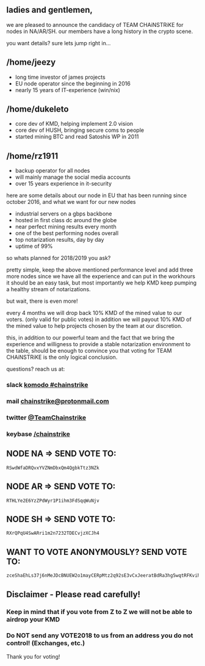 ## ladies and gentlemen, 

we are pleased to announce the candidacy of
TEAM CHAiNSTRiKE  for nodes in NA/AR/SH. our members
have a long history in the crypto scene.

you want details? sure lets jump right in...    

## /home/jeezy
* long time investor of james projects       
* EU node operator since the beginning in 2016 
* nearly 15 years of IT-experience (win/nix)

## /home/dukeleto
* core dev of KMD, helping implement 2.0 vision
* core dev of HUSH, bringing secure coms to people
* started mining BTC and read Satoshis WP in 2011

## /home/rz1911
* backup operator for all nodes                 
* will mainly manage the social media accounts
* over 15 years experience in it-security

here are some details about our node in EU
that has been running since october 2016,
and what we want for our new nodes 

* industrial servers on a gbps backbone
* hosted in first class dc around the globe
* near perfect mining results every month
* one of the best performing nodes overall
* top notarization results, day by day
* uptime of 99%

so whats planned for 2018/2019 you ask?

pretty simple, keep the above mentioned
performance level  and  add three more nodes 
since we have all the experience and can put
in the workhours it should be an easy task,
but  most importantly we help KMD keep pumping
a healthy stream of notarizations.

but wait, there is even more!

every 4 months we will drop back 10% KMD of the 
mined value to our voters. (only valid for public
votes) in addition we will payout 10% KMD of
the mined value to help projects chosen by the
team at our discretion.

this, in addition to our powerful team and the
fact that we bring the experience and willigness
to provide a stable notarization environment
to the table, should be enough to convince you
that voting for TEAM CHAiNSTRiKE is the only
logical conclusion.

questions? reach us at:

### slack [komodo #chainstrike](https://slack.com/app_redirect?channel=chainstrike)
### mail [chainstrike@protonmail.com](mailto:chainstrike@protonmail.com)
### twitter [@TeamChainstrike](https://twitter.com/TeamChainstrike)
### keybase [/chainstrike](https://keybase.io/chainstrike)


## NODE NA => SEND VOTE TO:

    RSwdWfaDRQvxYVZNmDbxQm4QgbkTtz3NZk

## NODE AR => SEND VOTE TO:

    RTHLYe2E6YzZPdWyr1P1ihm3FdSqqWuNjv
    
## NODE SH => SEND VOTE TO:

    RXrQPqU4SwARri1m2n7232TDECvjzXCJh4

## WANT TO VOTE ANONYMOUSLY? SEND VOTE TO:

    zceShaEhLs37j6nMeJDcBNUEW2o1mayCERpMtz2q92sE3vCxJeeratBdRa3hg5wqtRFKvihcaDyW9c9me44SzLUYivpZXGP

## Disclaimer - Please read carefully!

### Keep in mind that if you vote from Z to Z we will not be able to airdrop your KMD

### Do NOT send any VOTE2018 to us from an address you do not control! (Exchanges, etc.)

Thank you for voting!
